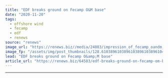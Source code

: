 ```yaml
---
title: "EDF breaks ground on Fecamp O&M base"
date: "2020-11-20"
tags: 
  - offshore wind
  - fecamp
  - edf
  - renews
source: "renews"
image_url: "https://renews.biz//media/24083/impression_of_fecamp_oandm_base_credit_edf.jpeg?mode=crop&width=770&heightratio=0.6103896103896103896103896104&slimmage=true"
image_fp: "/assets/img/post_thumbnails/128.6103896103896103896103896104&slimmage=true"
lead: "EDF breaks ground on Fecamp O&amp;M base"
article_url: "https://renews.biz/64583/edf-breaks-ground-on-fecamp-om-base/"
---
```


---
